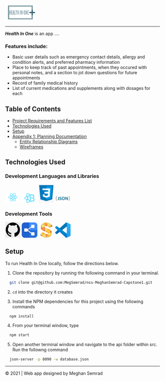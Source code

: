 <img src="./src/images/logo2.png" width="20%"> </img>

---

***Health In One*** is an app ....

### Features include:
* Basic user details such as emergency contact details, allergy and condition alerts, and preferred pharmacy information
* Place to keep track of past appointments, when they occured with personal notes, and a section to jot down questions for future appointments
* Record of family medical history
* List of current medications and supplements along with dosages for each





## Table of Contents
  * [Project Requirements and Features List](#project-requirements-and-features-list)
  * [Technologies Used](#technologies-used)
  * [Setup](#setup)
  * [Appendix 1: Planning Documentation](#appendix-1-planning-documentation)
    * [Entity Relationship Diagrams](#entity-relationship-diagram)
    * [Wireframes](#wireframes)





## Technologies Used
  ### Development Languages and Libraries
  <img src="./src/images/react.png" width="10%"></img> <img src="./src/images/reactBootstrap.png" width="10%"></img> <img src="./src/images/css.png" width="10%"> </img> <img src="./src/images/json.png" width="10%"></img>

  ### Development Tools
  <img src="./src/images/github.png" width="10%"></img> <img src="./src/images/dbdiagram.png" width="10%"></img> <img src="./src/images/sketchboard.jpeg" width="10%"></img> <img src="./src/images/vscode.jpeg" width="10%"></img>





## Setup
  To run Health In One locally, follow the directions below. 

  1. Clone the repository by running the following command in your terminal.
  ```sh
    git clone git@github.com:MegSemrad/nss-MeghanSemrad-Capstone1.git
  ```
  2. `cd` into the directory it creates

  3. Install the NPM dependencies for this project using the following commands
  ```sh
    npm install
  ```

  4. From your terminal window, type
  ```sh
    npm start
  ```

  5. Open another terminal window and navigate to the api folder within src. Run the followng command
  ```sh
    json-server -p 8090 -w database.json
  ```
 _____________________________________
&copy; 2021   | Web app designed by Meghan Semrad

